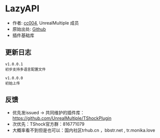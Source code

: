 # LazyAPI

- 作者: [cc004](https://github.com/cc004), UnrealMultiple 成员
- 原始出处: [Github](https://github.com/cc004/LazyUtils)
- 插件基础库

## 更新日志

```
v1.0.0.1
初步支持多语言配置文件

v1.0.0.0
初始上传
```

## 反馈
- 优先发issued -> 共同维护的插件库：https://github.com/UnrealMultiple/TShockPlugin
- 次优先：TShock官方群：816771079
- 大概率看不到但是也可以：国内社区trhub.cn ，bbstr.net , tr.monika.love
